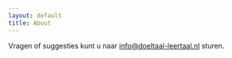 ```yaml
---
layout: default
title: About
---
```


Vragen of suggesties kunt u naar [info@doeltaal-leertaal.nl](mailto://info@doeltaal-leertaal.nl) sturen.

